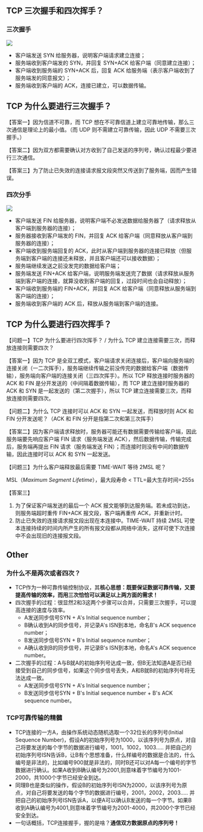 ## TCP 三次握手和四次挥手？

### 三次握手

![](https://raw.githubusercontent.com/huihut/interview/master/images/TCP%E4%B8%89%E6%AC%A1%E6%8F%A1%E6%89%8B%E5%BB%BA%E7%AB%8B%E8%BF%9E%E6%8E%A5.png)

- 客户端发送 SYN 给服务器，说明客户端请求建立连接；
- 服务端收到客户端发的 SYN，并回复 SYN+ACK 给客户端（同意建立连接）；
- 客户端收到服务端的 SYN+ACK 后，回复 ACK 给服务端（表示客户端收到了服务端发的同意报文）；
- 服务端收到客户端的 ACK，连接已建立，可以数据传输。

## TCP 为什么要进行三次握手？

【答案一】因为信道不可靠，而 TCP 想在不可靠信道上建立可靠地传输，那么三次通信是理论上的最小值。（而 UDP 则不需建立可靠传输，因此 UDP 不需要三次握手。）

【答案二】因为双方都需要确认对方收到了自己发送的序列号，确认过程最少要进行三次通信。

【答案三】为了防止已失效的连接请求报文段突然又传送到了服务端，因而产生错误。

### 四次分手

![](https://raw.githubusercontent.com/huihut/interview/master/images/TCP%E5%9B%9B%E6%AC%A1%E6%8C%A5%E6%89%8B%E9%87%8A%E6%94%BE%E8%BF%9E%E6%8E%A5.png)

- 客户端发送 FIN 给服务器，说明客户端不必发送数据给服务器了（请求释放从客户端到服务器的连接）；
- 服务器接收到客户端发的 FIN，并回复 ACK 给客户端（同意释放从客户端到服务器的连接）；
- 客户端收到服务端回复的 ACK，此时从客户端到服务器的连接已释放（但服务端到客户端的连接还未释放，并且客户端还可以接收数据）；
- 服务端继续发送之前没发完的数据给客户端；
- 服务端发送 FIN+ACK 给客户端，说明服务端发送完了数据（请求释放从服务端到客户端的连接，就算没收到客户端的回复，过段时间也会自动释放）；
- 客户端收到服务端的 FIN+ACK，并回复 ACK 给客户端（同意释放从服务端到客户端的连接）；
- 服务端收到客户端的 ACK 后，释放从服务端到客户端的连接。

## TCP 为什么要进行四次挥手？

【问题一】TCP 为什么要进行四次挥手？ / 为什么 TCP 建立连接需要三次，而释放连接则需要四次？

【答案一】因为 TCP 是全双工模式，客户端请求关闭连接后，客户端向服务端的连接关闭（一二次挥手），服务端继续传输之前没传完的数据给客户端（数据传输），服务端向客户端的连接关闭（三四次挥手）。所以 TCP 释放连接时服务器的 ACK 和 FIN 是分开发送的（中间隔着数据传输），而 TCP 建立连接时服务器的 ACK 和 SYN 是一起发送的（第二次握手），所以 TCP 建立连接需要三次，而释放连接则需要四次。

【问题二】为什么 TCP 连接时可以 ACK 和 SYN 一起发送，而释放时则 ACK 和 FIN 分开发送呢？（ACK 和 FIN 分开是指第二次和第三次挥手）

【答案二】因为客户端请求释放时，服务器可能还有数据需要传输给客户端，因此服务端要先响应客户端 FIN 请求（服务端发送 ACK），然后数据传输，传输完成后，服务端再提出 FIN 请求（服务端发送 FIN）；而连接时则没有中间的数据传输，因此连接时可以 ACK 和 SYN 一起发送。

【问题三】为什么客户端释放最后需要 TIME-WAIT 等待 2MSL 呢？

MSL（*Maximum Segment Lifetime*），最大段寿命 < TTL=最大生存时间=255s

【答案三】

1. 为了保证客户端发送的最后一个 ACK 报文能够到达服务端。若未成功到达，则服务端超时重传 FIN+ACK 报文段，客户端再重传 ACK，并重新计时。
2. 防止已失效的连接请求报文段出现在本连接中。TIME-WAIT 持续 2MSL 可使本连接持续的时间内所产生的所有报文段都从网络中消失，这样可使下次连接中不会出现旧的连接报文段。

## Other

### 为什么不是两次或者四次？

- TCP作为一种可靠传输控制协议，其**核心思想：既要保证数据可靠传输，又要提高传输的效率，而用三次恰恰可以满足以上两方面的需求！**
- 四次握手的过程：很显然2和3这两个步骤可以合并，只需要三次握手，可以提高连接的速度与效率。
  - A发送同步信号SYN + A's Initial sequence number；
  - B确认收到A的同步信号，并记录A's ISN到本地，命名B's ACK sequence number；
  - B发送同步信号SYN + B's Initial sequence number；
  - A确认收到B的同步信号，并记录B's ISN到本地，命名A's ACK sequence number。
- 二次握手的过程：A与B就A的初始序列号达成一致，但B无法知道A是否已经接受到自己的同步信号，如果这个同步信号丢失，A和B就B的初始序列号将无法达成一致。
  - A发送同步信号SYN + A's Initial sequence number；
  - B发送同步信号SYN + B's Initial sequence number + B's ACK sequence number。

### TCP可靠传输的精髓

- TCP连接的一方A，由操作系统动态随机选取一个32位长的序列号(Initial Sequence Number)，假设A的初始序列号为1000，以该序列号为原点，对自己将要发送的每个字节的数据进行编号，1001，1002，1003..... 并把自己的初始序列号ISN告诉B，让B有个思想准备，什么样编号的数据是合法的，什么编号是非法的，比如编号900就是非法的，同时B还可以对A每一个编号的字节数据进行确认。如果A收到B确认编号为2001,则意味着字节编号为1001-2000，共1000个字节已经安全到达。
- 同理B也是类似的操作，假设B的初始序列号ISN为2000，以该序列号为原点，对自己将要发送的每个字节的数据进行编号，2001，2002，2003..... 并把自己的初始序列号ISN告诉A，以便A可以确认B发送的每一个字节。如果B收到A确认编号为4001,则意味着字节编号为2001-4000，共2000个字节已经安全到达。
- 一句话概括，TCP连接握手，握的是啥？**通信双方数据原点的序列号！**